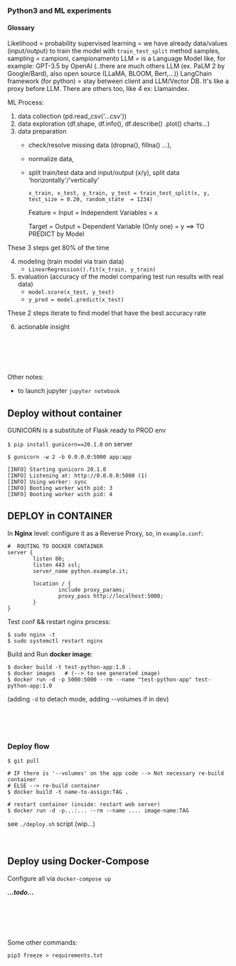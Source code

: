 ### Python3 and ML experiments

#### Glossary
Likelihood = probability
supervised learning = we have already data/values (input/output) to train the model with `train_test_split` method
samples, sampling = campioni, campionamento
LLM = is a Language Model like, for example: GPT-3.5 by OpenAI (..there are much others LLM (ex. PaLM 2 by Google/Bard), also open source (LLaMA, BLOOM, Bert,...))
LangChain framework (for python) = stay between client and LLM/Vector DB. It's like a proxy before LLM. There are others too, like 4 ex: Llamaindex.



ML Process:

1. data collection (pd.read_csv('...csv'))
2. data exploration (df.shape, df.info(), df.describe() .plot() charts...)
3. data preparation 
   - check/resolve missing data (dropna(), fillna() ...), 
   - normalize data,
   - split train/test data and input/output (x/y), split data 'horizontally'/'vertically'

     `x_train, x_test, y_train, y_test = train_test_split(x, y, test_size = 0.20, random_state  = 1234)`

     Feature = Input = Independent Variables = x
     
     Target = Output = Dependent Variable (Only one) = y  ==> TO PREDICT by Model

These 3 steps get 80% of the time

4. modeling (train model via train data)
   - `LinearRegression().fit(x_train, y_train)`
5. evaluation (accuracy of the model comparing test run results with real data)
   - `model.score(x_test, y_test)`
   - `y_pred = model.predict(x_test)`

These 2 steps iterate to find model that have the best accuracy rate

6. actionable insight



<br><br><br><br>


Other notes:
- to launch jupyter `jupyter notebook`




## Deploy without container
GUNICORN is a substitute of Flask ready to PROD env

`$ pip install gunicorn==20.1.0`  on server


```
$ gunicorn -w 2 -b 0.0.0.0:5000 app:app

[INFO] Starting gunicorn 20.1.0
[INFO] Listening at: http://0.0.0.0:5000 (1)
[INFO] Using worker: sync
[INFO] Booting worker with pid: 3
[INFO] Booting worker with pid: 4
```

## DEPLOY in CONTAINER

In **Nginx** level: configure it as a Reverse Proxy, so, in `example.conf`:
```
#  ROUTING TO DOCKER CONTAINER
server {
        listen 80;
        listen 443 ssl;
        server_name python.example.it;
        
        location / {
                include proxy_params;
                proxy_pass http://localhost:5000;
        }
}
```

Test conf && restart nginx process: 
```
$ sudo nginx -t 
$ sudo systemctl restart nginx
```

Build and Run **docker image**:
```
$ docker build -t test-python-app:1.0 .
$ docker images   # (--> to see generated image)
$ docker run -d -p 5000:5000 --rm --name "test-python-app" test-python-app:1.0
```
(adding `-d` to detach mode, adding --volumes if in dev)

<br><br><br>

### Deploy flow
```
$ git pull

# IF there is '--volumes' on the app code --> Not necessary re-build container
# ELSE --> re-build container
$ docker build -t name-to-assign:TAG .

# restart container (inside: restart web server)
$ docker run -d -p...:... --rm --name .... image-name:TAG
```
see `./deploy.sh` script (wip...)
<br><br><br>

## Deploy using Docker-Compose
Configure all via `docker-compose up`

***...todo...***


<br><br><br><br>

Some other commands:

`pip3 freeze > requirements.txt`


